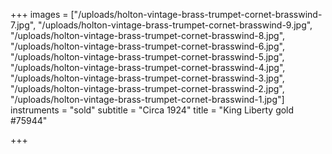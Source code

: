 +++
images = ["/uploads/holton-vintage-brass-trumpet-cornet-brasswind-7.jpg", "/uploads/holton-vintage-brass-trumpet-cornet-brasswind-9.jpg", "/uploads/holton-vintage-brass-trumpet-cornet-brasswind-8.jpg", "/uploads/holton-vintage-brass-trumpet-cornet-brasswind-6.jpg", "/uploads/holton-vintage-brass-trumpet-cornet-brasswind-5.jpg", "/uploads/holton-vintage-brass-trumpet-cornet-brasswind-4.jpg", "/uploads/holton-vintage-brass-trumpet-cornet-brasswind-3.jpg", "/uploads/holton-vintage-brass-trumpet-cornet-brasswind-2.jpg", "/uploads/holton-vintage-brass-trumpet-cornet-brasswind-1.jpg"]
instruments = "sold"
subtitle = "Circa 1924"
title = "King Liberty gold  #75944"

+++
